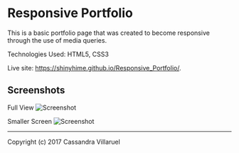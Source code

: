 # Responsive Portfolio

This is a basic portfolio page that was created to become responsive through the use of media queries. 

Technologies Used:
HTML5, CSS3

Live site: https://shinyhime.github.io/Responsive_Portfolio/.

## Screenshots 

Full View
![Screenshot](./images/screen1.png)

Smaller Screen
![Screenshot](./images/screen1.png)

- - -

Copyright (c) 2017 Cassandra Villaruel
